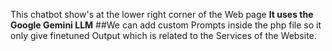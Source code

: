 This chatbot show's at the lower right corner of the Web page
**It uses the Google Gemini LLM**
##We can add custom Prompts inside the php file so it only give finetuned Output which is related to the Services of the Website.

